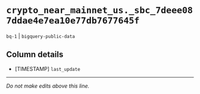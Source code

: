 # `crypto_near_mainnet_us._sbc_7deee087ddae4e7ea10e77db7677645f`
`bq-1` | `bigquery-public-data`

## Column details
* [TIMESTAMP] `last_update`

-------------------------------------------------------------------------------
*Do not make edits above this line.*
